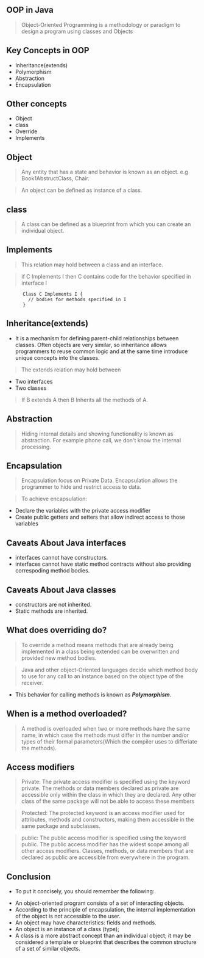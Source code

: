 ## OOP in Java

> Object-Oriented Programming is a methodology or paradigm to design a program using classes and Objects

## Key Concepts in OOP

- Inheritance(extends)
- Polymorphism
- Abstraction
- Encapsulation

## Other concepts
- Object
- class
- Override
- Implements

## Object 

> Any entity that has a state and behavior is known as an object.
e.g Book1AbstructClass, Chair.

> An object can be defined as instance of a class.

## class

> A class can be defined as a blueprint from which you can create an individual object.


## Implements
> This relation may hold between a class and an interface.

> if C Implements I then C contains code for the behavior specified in interface I 

          Class C Implements I {
            // bodies for methods specified in I
          }

## Inheritance(extends)
* It is a mechanism for defining parent-child relationships between classes. Often objects are very similar, so inheritance allows programmers to reuse common logic and at the same time introduce unique concepts into the classes.

> The extends relation may hold between 
- Two interfaces
- Two classes

> If B extends A then B Inherits all the methods of A.

## Abstraction

> Hiding internal details and showing functionality is known as abstraction. For example phone call, we don't know the internal processing.

## Encapsulation
> Encapsulation focus on Private Data. Encapsulation allows the programmer to hide and restrict access to data. 

> To achieve encapsulation:
  - Declare the variables with the private access modifier
  - Create public getters and setters that allow indirect access to those variables

## Caveats About Java interfaces
- interfaces cannot have constructors.
- interfaces cannot have static method contracts without also providing correspoding method bodies.

## Caveats About Java classes
- constructors are not inherited.
- Static methods are inherited.

## What does overriding do?
> To override a method means methods that are already being implemented in a class being extended can be overwritten and provided new method bodies.

> Java and other object-Oriented languages decide which method body to use for any call to an instance based on the object type of the receiver.
- This behavior for calling methods is known as ___Polymorphism___.

## When is a method overloaded?
> A method is overloaded when two or more methods have the same name, in which case the methods must differ in the number and/or types of their formal parameters(Which the compiler uses to differiate the methods).

## Access modifiers
> Private: The private access modifier is specified using the keyword private. The methods or data members declared as private are accessible only within the class in which they are declared. Any other class of the same package will not be able to access these members

> Protected: The protected keyword is an access modifier used for attributes, methods and constructors, making them accessible in the same package and subclasses.

> public: The public access modifier is specified using the keyword public. The public access modifier has the widest scope among all other access modifiers. Classes, methods, or data members that are declared as public are accessible from everywhere in the program.


## Conclusion
* To put it concisely, you should remember the following:

- An object-oriented program consists of a set of interacting objects.
- According to the principle of encapsulation, the internal implementation of the object is not accessible to the user.
- An object may have characteristics: fields and methods.
- An object is an instance of a class (type);
- A class is a more abstract concept than an individual object; it may be considered a template or blueprint that describes the common structure of a set of similar objects.


